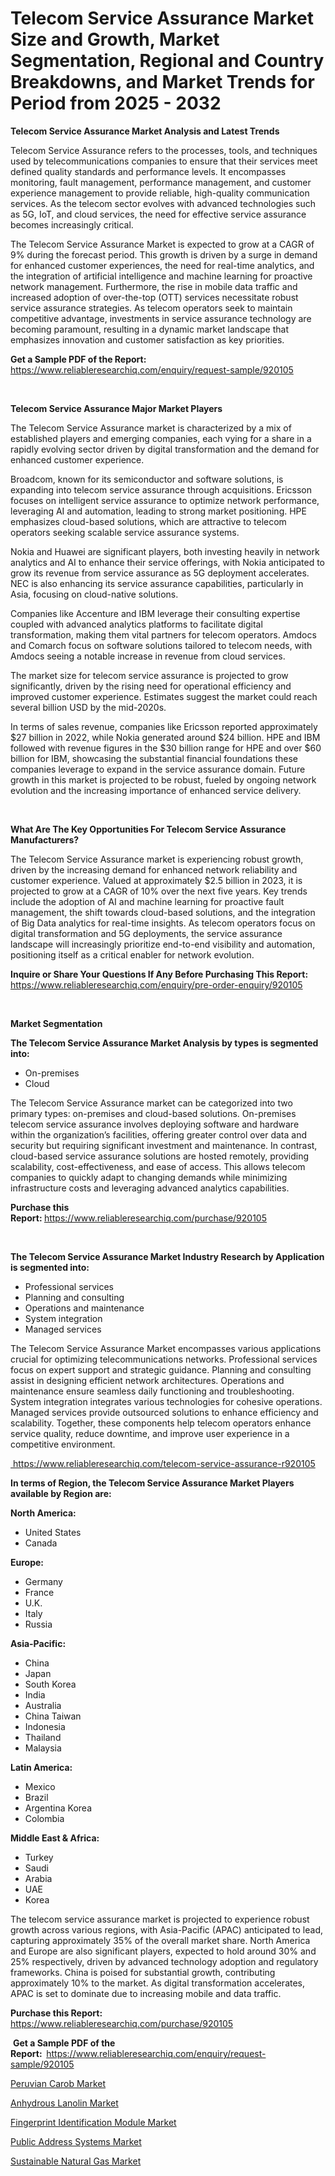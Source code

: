 <p><h1>Telecom Service Assurance Market Size and Growth, Market Segmentation, Regional and Country Breakdowns, and Market Trends for Period from 2025 -  2032</h1></p><p><strong>Telecom Service Assurance Market Analysis and Latest Trends</strong></p>
<p><p>Telecom Service Assurance refers to the processes, tools, and techniques used by telecommunications companies to ensure that their services meet defined quality standards and performance levels. It encompasses monitoring, fault management, performance management, and customer experience management to provide reliable, high-quality communication services. As the telecom sector evolves with advanced technologies such as 5G, IoT, and cloud services, the need for effective service assurance becomes increasingly critical.</p><p>The Telecom Service Assurance Market is expected to grow at a CAGR of 9% during the forecast period. This growth is driven by a surge in demand for enhanced customer experiences, the need for real-time analytics, and the integration of artificial intelligence and machine learning for proactive network management. Furthermore, the rise in mobile data traffic and increased adoption of over-the-top (OTT) services necessitate robust service assurance strategies. As telecom operators seek to maintain competitive advantage, investments in service assurance technology are becoming paramount, resulting in a dynamic market landscape that emphasizes innovation and customer satisfaction as key priorities.</p></p>
<p><strong>Get a Sample PDF of the Report:&nbsp;</strong> <a href="https://www.reliableresearchiq.com/enquiry/request-sample/920105?utm_campaign=123&utm_medium=2&utm_source=Github&utm_content=ia&utm_term=07032025&utm_id=telecom-service-assurance">https://www.reliableresearchiq.com/enquiry/request-sample/920105</a></p>
<p>&nbsp;</p>
<p><strong>Telecom Service Assurance Major Market Players</strong></p>
<p><p>The Telecom Service Assurance market is characterized by a mix of established players and emerging companies, each vying for a share in a rapidly evolving sector driven by digital transformation and the demand for enhanced customer experience.</p><p>Broadcom, known for its semiconductor and software solutions, is expanding into telecom service assurance through acquisitions. Ericsson focuses on intelligent service assurance to optimize network performance, leveraging AI and automation, leading to strong market positioning. HPE emphasizes cloud-based solutions, which are attractive to telecom operators seeking scalable service assurance systems.</p><p>Nokia and Huawei are significant players, both investing heavily in network analytics and AI to enhance their service offerings, with Nokia anticipated to grow its revenue from service assurance as 5G deployment accelerates. NEC is also enhancing its service assurance capabilities, particularly in Asia, focusing on cloud-native solutions.</p><p>Companies like Accenture and IBM leverage their consulting expertise coupled with advanced analytics platforms to facilitate digital transformation, making them vital partners for telecom operators. Amdocs and Comarch focus on software solutions tailored to telecom needs, with Amdocs seeing a notable increase in revenue from cloud services.</p><p>The market size for telecom service assurance is projected to grow significantly, driven by the rising need for operational efficiency and improved customer experience. Estimates suggest the market could reach several billion USD by the mid-2020s.</p><p>In terms of sales revenue, companies like Ericsson reported approximately $27 billion in 2022, while Nokia generated around $24 billion. HPE and IBM followed with revenue figures in the $30 billion range for HPE and over $60 billion for IBM, showcasing the substantial financial foundations these companies leverage to expand in the service assurance domain. Future growth in this market is projected to be robust, fueled by ongoing network evolution and the increasing importance of enhanced service delivery.</p></p>
<p>&nbsp;</p>
<p><strong>What Are The Key Opportunities For Telecom Service Assurance Manufacturers?</strong></p>
<p><p>The Telecom Service Assurance market is experiencing robust growth, driven by the increasing demand for enhanced network reliability and customer experience. Valued at approximately $2.5 billion in 2023, it is projected to grow at a CAGR of 10% over the next five years. Key trends include the adoption of AI and machine learning for proactive fault management, the shift towards cloud-based solutions, and the integration of Big Data analytics for real-time insights. As telecom operators focus on digital transformation and 5G deployments, the service assurance landscape will increasingly prioritize end-to-end visibility and automation, positioning itself as a critical enabler for network evolution.</p></p>
<p><strong>Inquire or Share Your Questions If Any Before Purchasing This Report:</strong> <a href="https://www.reliableresearchiq.com/enquiry/pre-order-enquiry/920105?utm_campaign=123&utm_medium=2&utm_source=Github&utm_content=ia&utm_term=07032025&utm_id=telecom-service-assurance">https://www.reliableresearchiq.com/enquiry/pre-order-enquiry/920105</a></p>
<p>&nbsp;</p>
<p><strong>Market Segmentation</strong></p>
<p><strong>The Telecom Service Assurance Market Analysis by types is segmented into:</strong></p>
<p><ul><li>On-premises</li><li>Cloud</li></ul></p>
<p><p>The Telecom Service Assurance market can be categorized into two primary types: on-premises and cloud-based solutions. On-premises telecom service assurance involves deploying software and hardware within the organization’s facilities, offering greater control over data and security but requiring significant investment and maintenance. In contrast, cloud-based service assurance solutions are hosted remotely, providing scalability, cost-effectiveness, and ease of access. This allows telecom companies to quickly adapt to changing demands while minimizing infrastructure costs and leveraging advanced analytics capabilities.</p></p>
<p><strong>Purchase this Report:&nbsp;</strong><a href="https://www.reliableresearchiq.com/purchase/920105?utm_campaign=123&utm_medium=2&utm_source=Github&utm_content=ia&utm_term=07032025&utm_id=telecom-service-assurance">https://www.reliableresearchiq.com/purchase/920105</a></p>
<p>&nbsp;</p>
<p><strong>The Telecom Service Assurance Market Industry Research by Application is segmented into:</strong></p>
<p><ul><li>Professional services</li><li>Planning and consulting</li><li>Operations and maintenance</li><li>System integration</li><li>Managed services</li></ul></p>
<p><p>The Telecom Service Assurance Market encompasses various applications crucial for optimizing telecommunications networks. Professional services focus on expert support and strategic guidance. Planning and consulting assist in designing efficient network architectures. Operations and maintenance ensure seamless daily functioning and troubleshooting. System integration integrates various technologies for cohesive operations. Managed services provide outsourced solutions to enhance efficiency and scalability. Together, these components help telecom operators enhance service quality, reduce downtime, and improve user experience in a competitive environment.</p></p>
<p><a href="https://www.reliableresearchiq.com/telecom-service-assurance-r920105?utm_campaign=123&utm_medium=2&utm_source=Github&utm_content=ia&utm_term=07032025&utm_id=telecom-service-assurance">&nbsp;https://www.reliableresearchiq.com/telecom-service-assurance-r920105</a></p>
<p><strong>In terms of Region, the Telecom Service Assurance Market Players available by Region are:</strong></p>
<p>
    <p> <strong> North America: </strong>
        <ul>
            <li>United States</li>
            <li>Canada</li>
        </ul>
        </p> 
    <p> <strong> Europe: </strong>
        <ul>
            <li>Germany</li>
            <li>France</li>
            <li>U.K.</li>
            <li>Italy</li>
            <li>Russia</li>
        </ul>
        </p> 
    <p> <strong> Asia-Pacific: </strong>
        <ul>
            <li>China</li>
            <li>Japan</li>
            <li>South Korea</li>
            <li>India</li>
            <li>Australia</li>
            <li>China Taiwan</li>
            <li>Indonesia</li>
            <li>Thailand</li>
            <li>Malaysia</li>
        </ul>
        </p> 
    <p> <strong> Latin America: </strong>
        <ul>
            <li>Mexico</li>
            <li>Brazil</li>
            <li>Argentina Korea</li>
            <li>Colombia</li>
        </ul>
        </p> 
    <p> <strong> Middle East & Africa: </strong>
        <ul>
            <li>Turkey</li>
            <li>Saudi</li>
            <li>Arabia</li>
            <li>UAE</li>
            <li>Korea</li>
        </ul>
    </p>
    </p>
<p><p>The telecom service assurance market is projected to experience robust growth across various regions, with Asia-Pacific (APAC) anticipated to lead, capturing approximately 35% of the overall market share. North America and Europe are also significant players, expected to hold around 30% and 25% respectively, driven by advanced technology adoption and regulatory frameworks. China is poised for substantial growth, contributing approximately 10% to the market. As digital transformation accelerates, APAC is set to dominate due to increasing mobile and data traffic.</p></p>
<p><strong>Purchase this Report: </strong><a href="https://www.reliableresearchiq.com/purchase/920105?utm_campaign=123&utm_medium=2&utm_source=Github&utm_content=ia&utm_term=07032025&utm_id=telecom-service-assurance">https://www.reliableresearchiq.com/purchase/920105</a></p>
<p>&nbsp;<strong>Get a Sample PDF of the Report:&nbsp;&nbsp;</strong><a href="https://www.reliableresearchiq.com/enquiry/request-sample/920105?utm_campaign=123&utm_medium=2&utm_source=Github&utm_content=ia&utm_term=07032025&utm_id=telecom-service-assurance">https://www.reliableresearchiq.com/enquiry/request-sample/920105</a></p>
<p><strong></strong></p>
<p><p><a href="https://github.com/uldularido/Market-Research-Report-List-1/blob/main/peruvian-carob-market.md?utm_campaign=123&utm_medium=2&utm_source=Github&utm_content=ia&utm_term=07032025&utm_id=telecom-service-assurance">Peruvian Carob Market</a></p><p><a href="https://github.com/widlerumland/Market-Research-Report-List-1/blob/main/anhydrous-lanolin-market.md?utm_campaign=123&utm_medium=2&utm_source=Github&utm_content=ia&utm_term=07032025&utm_id=telecom-service-assurance">Anhydrous Lanolin Market</a></p><p><a href="https://github.com/gummaarmel83/Market-Research-Report-List-1/blob/main/fingerprint-identification-module-market.md?utm_campaign=123&utm_medium=2&utm_source=Github&utm_content=ia&utm_term=07032025&utm_id=telecom-service-assurance">Fingerprint Identification Module Market</a></p><p><a href="https://github.com/benasjuettk3/Market-Research-Report-List-1/blob/main/public-address-systems-market.md?utm_campaign=123&utm_medium=2&utm_source=Github&utm_content=ia&utm_term=07032025&utm_id=telecom-service-assurance">Public Address Systems Market</a></p><p><a href="https://github.com/akitamegge65/Market-Research-Report-List-1/blob/main/sustainable-natural-gas-market.md?utm_campaign=123&utm_medium=2&utm_source=Github&utm_content=ia&utm_term=07032025&utm_id=telecom-service-assurance">Sustainable Natural Gas Market</a></p></p>